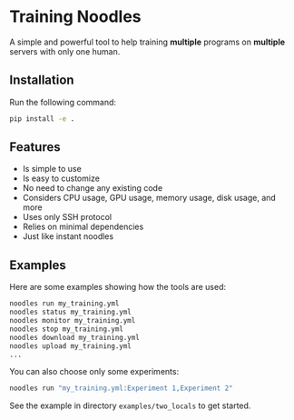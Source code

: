 # Training Noodles

A simple and powerful tool to help training **multiple** programs on **multiple** servers with only one human.

## Installation

Run the following command:

```bash
pip install -e .
```

## Features

* Is simple to use
* Is easy to customize
* No need to change any existing code
* Considers CPU usage, GPU usage, memory usage, disk usage, and more
* Uses only SSH protocol
* Relies on minimal dependencies
* Just like instant noodles

## Examples

Here are some examples showing how the tools are used:

```bash
noodles run my_training.yml
noodles status my_training.yml
noodles monitor my_training.yml
noodles stop my_training.yml
noodles download my_training.yml
noodles upload my_training.yml
...
```

You can also choose only some experiments:

```bash
noodles run "my_training.yml:Experiment 1,Experiment 2"
```

See the example in directory `examples/two_locals` to get started.
